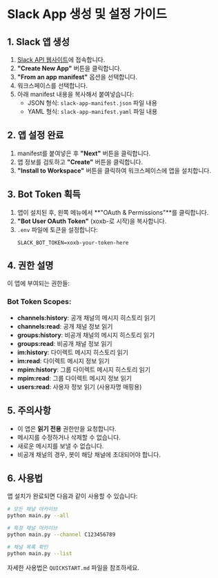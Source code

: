 # Slack App 생성 및 설정 가이드

## 1. Slack 앱 생성

1. [Slack API 웹사이트](https://api.slack.com/apps)에 접속합니다.
2. **"Create New App"** 버튼을 클릭합니다.
3. **"From an app manifest"** 옵션을 선택합니다.
4. 워크스페이스를 선택합니다.
5. 아래 manifest 내용을 복사해서 붙여넣습니다:
   - JSON 형식: `slack-app-manifest.json` 파일 내용
   - YAML 형식: `slack-app-manifest.yaml` 파일 내용

## 2. 앱 설정 완료

1. manifest를 붙여넣은 후 **"Next"** 버튼을 클릭합니다.
2. 앱 정보를 검토하고 **"Create"** 버튼을 클릭합니다.
3. **"Install to Workspace"** 버튼을 클릭하여 워크스페이스에 앱을 설치합니다.

## 3. Bot Token 획득

1. 앱이 설치된 후, 왼쪽 메뉴에서 **"OAuth & Permissions"**를 클릭합니다.
2. **"Bot User OAuth Token"** (xoxb-로 시작)을 복사합니다.
3. `.env` 파일에 토큰을 설정합니다:
   ```
   SLACK_BOT_TOKEN=xoxb-your-token-here
   ```

## 4. 권한 설명

이 앱에 부여되는 권한들:

### Bot Token Scopes:
- **channels:history**: 공개 채널의 메시지 히스토리 읽기
- **channels:read**: 공개 채널 정보 읽기
- **groups:history**: 비공개 채널의 메시지 히스토리 읽기
- **groups:read**: 비공개 채널 정보 읽기
- **im:history**: 다이렉트 메시지 히스토리 읽기
- **im:read**: 다이렉트 메시지 정보 읽기
- **mpim:history**: 그룹 다이렉트 메시지 히스토리 읽기
- **mpim:read**: 그룹 다이렉트 메시지 정보 읽기
- **users:read**: 사용자 정보 읽기 (사용자명 매핑용)

## 5. 주의사항

- 이 앱은 **읽기 전용** 권한만을 요청합니다.
- 메시지를 수정하거나 삭제할 수 없습니다.
- 새로운 메시지를 보낼 수 없습니다.
- 비공개 채널의 경우, 봇이 해당 채널에 초대되어야 합니다.

## 6. 사용법

앱 설치가 완료되면 다음과 같이 사용할 수 있습니다:

```bash
# 모든 채널 아카이브
python main.py --all

# 특정 채널 아카이브
python main.py --channel C123456789

# 채널 목록 확인
python main.py --list
```

자세한 사용법은 `QUICKSTART.md` 파일을 참조하세요.
